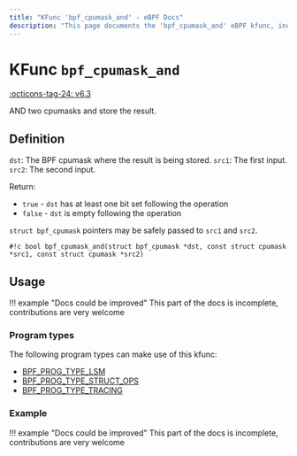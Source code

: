 ```yaml
---
title: "KFunc 'bpf_cpumask_and' - eBPF Docs"
description: "This page documents the 'bpf_cpumask_and' eBPF kfunc, including its defintion, usage, program types that can use it, and examples."
---
```

# KFunc `bpf_cpumask_and`

<!-- [FEATURE_TAG](bpf_cpumask_and) -->
[:octicons-tag-24: v6.3](https://github.com/torvalds/linux/commit/516f4d3397c9e90f4da04f59986c856016269aa1)
<!-- [/FEATURE_TAG] -->

AND two cpumasks and store the result.

## Definition

`dst`: The BPF cpumask where the result is being stored.
`src1`: The first input.
`src2`: The second input.

Return:
* `true`  - `dst` has at least one bit set following the operation
* `false` - `dst` is empty following the operation

`struct bpf_cpumask` pointers may be safely passed to `src1` and `src2`.

<!-- [KFUNC_DEF] -->
`#!c bool bpf_cpumask_and(struct bpf_cpumask *dst, const struct cpumask *src1, const struct cpumask *src2)`
<!-- [/KFUNC_DEF] -->

## Usage

!!! example "Docs could be improved"
    This part of the docs is incomplete, contributions are very welcome

### Program types

The following program types can make use of this kfunc:

<!-- [KFUNC_PROG_REF] -->
- [BPF_PROG_TYPE_LSM](../program-type/BPF_PROG_TYPE_LSM.md)
- [BPF_PROG_TYPE_STRUCT_OPS](../program-type/BPF_PROG_TYPE_STRUCT_OPS.md)
- [BPF_PROG_TYPE_TRACING](../program-type/BPF_PROG_TYPE_TRACING.md)
<!-- [/KFUNC_PROG_REF] -->

### Example

!!! example "Docs could be improved"
    This part of the docs is incomplete, contributions are very welcome

